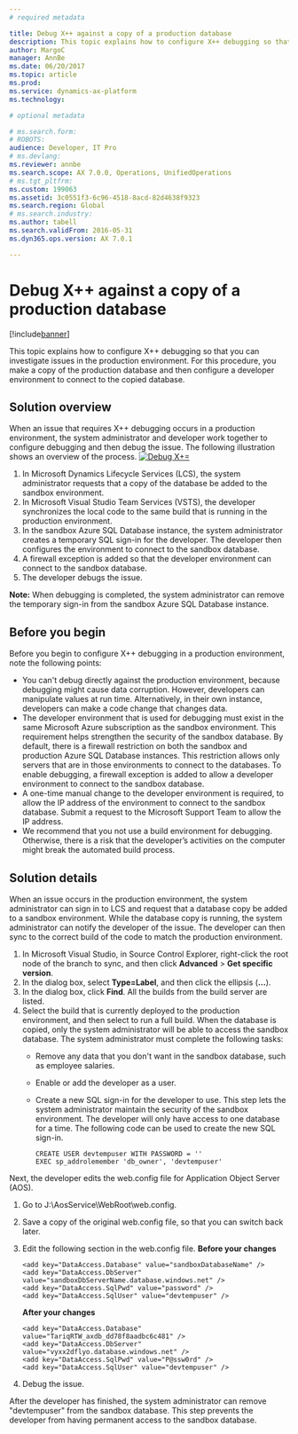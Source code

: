 ```yaml
---
# required metadata

title: Debug X++ against a copy of a production database
description: This topic explains how to configure X++ debugging so that you can investigate issues in the production environment. For this procedure, you make a copy of the production database and then configure a developer environment to connect to the copied database.
author: MargoC
manager: AnnBe
ms.date: 06/20/2017
ms.topic: article
ms.prod: 
ms.service: dynamics-ax-platform
ms.technology: 

# optional metadata

# ms.search.form: 
# ROBOTS: 
audience: Developer, IT Pro
# ms.devlang: 
ms.reviewer: annbe
ms.search.scope: AX 7.0.0, Operations, UnifiedOperations
# ms.tgt_pltfrm: 
ms.custom: 199063
ms.assetid: 3c0551f3-6c96-4518-8acd-82d4638f9323
ms.search.region: Global
# ms.search.industry: 
ms.author: tabell
ms.search.validFrom: 2016-05-31
ms.dyn365.ops.version: AX 7.0.1

---
```


# Debug X++ against a copy of a production database

[!include[banner](../includes/banner.md)]


This topic explains how to configure X++ debugging so that you can investigate issues in the production environment. For this procedure, you make a copy of the production database and then configure a developer environment to connect to the copied database.

Solution overview
-----------------

When an issue that requires X++ debugging occurs in a production environment, the system administrator and developer work together to configure debugging and then debug the issue. The following illustration shows an overview of the process. [![Debug X+=](./media/debugxpp.jpg)](./media/debugxpp.jpg)

1.  In Microsoft Dynamics Lifecycle Services (LCS), the system administrator requests that a copy of the database be added to the sandbox environment.
2.  In Microsoft Visual Studio Team Services (VSTS), the developer synchronizes the local code to the same build that is running in the production environment.
3.  In the sandbox Azure SQL Database instance, the system administrator creates a temporary SQL sign-in for the developer. The developer then configures the environment to connect to the sandbox database.
4.  A firewall exception is added so that the developer environment can connect to the sandbox database.
5.  The developer debugs the issue.

**Note:** When debugging is completed, the system administrator can remove the temporary sign-in from the sandbox Azure SQL Database instance.

## Before you begin
Before you begin to configure X++ debugging in a production environment, note the following points:

-   You can't debug directly against the production environment, because debugging might cause data corruption. However, developers can manipulate values at run time. Alternatively, in their own instance, developers can make a code change that changes data.
-   The developer environment that is used for debugging must exist in the same Microsoft Azure subscription as the sandbox environment. This requirement helps strengthen the security of the sandbox database. By default, there is a firewall restriction on both the sandbox and production Azure SQL Database instances. This restriction allows only servers that are in those environments to connect to the databases. To enable debugging, a firewall exception is added to allow a developer environment to connect to the sandbox database.
-   A one-time manual change to the developer environment is required, to allow the IP address of the environment to connect to the sandbox database. Submit a request to the Microsoft Support Team to allow the IP address.
-   We recommend that you not use a build environment for debugging. Otherwise, there is a risk that the developer’s activities on the computer might break the automated build process.

## Solution details
When an issue occurs in the production environment, the system administrator can sign in to LCS and request that a database copy be added to a sandbox environment. While the database copy is running, the system administrator can notify the developer of the issue. The developer can then sync to the correct build of the code to match the production environment.

1.  In Microsoft Visual Studio, in Source Control Explorer, right-click the root node of the branch to sync, and then click **Advanced** &gt; **Get specific version**.
2.  In the dialog box, select **Type=Label**, and then click the ellipsis (**...**).
3.  In the dialog box, click **Find**. All the builds from the build server are listed.
4.  Select the build that is currently deployed to the production environment, and then select to run a full build. When the database is copied, only the system administrator will be able to access the sandbox database. The system administrator must complete the following tasks:
    -   Remove any data that you don't want in the sandbox database, such as employee salaries.
    -   Enable or add the developer as a user.
    -   Create a new SQL sign-in for the developer to use. This step lets the system administrator maintain the security of the sandbox environment. The developer will only have access to one database for a time. The following code can be used to create the new SQL sign-in.

            CREATE USER devtempuser WITH PASSWORD = ''
            EXEC sp_addrolemember 'db_owner', 'devtempuser'

Next, the developer edits the web.config file for Application Object Server (AOS).

1.  Go to J:\\AosService\\WebRoot\\web.config.
2.  Save a copy of the original web.config file, so that you can switch back later.
3.  Edit the following section in the web.config file. **Before your changes**

        <add key="DataAccess.Database" value="sandboxDatabaseName" />
        <add key="DataAccess.DbServer" value="sandboxDbServerName.database.windows.net" />
        <add key="DataAccess.SqlPwd" value="password" />
        <add key="DataAccess.SqlUser" value="devtempuser" />

    **After your changes**

        <add key="DataAccess.Database" value="TariqRTW_axdb_dd78f8aadbc6c481" />
        <add key="DataAccess.DbServer" value="vyxx2dflyo.database.windows.net" />
        <add key="DataAccess.SqlPwd" value="P@ssw0rd" />
        <add key="DataAccess.SqlUser" value="devtempuser" />

4.  Debug the issue.

After the developer has finished, the system administrator can remove "devtempuser" from the sandbox database. This step prevents the developer from having permanent access to the sandbox database.



